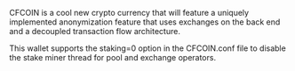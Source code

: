 CFCOIN is a cool new crypto currency that will feature a uniquely implemented anonymization feature that uses exchanges on the back end and a decoupled transaction flow architecture.

This wallet supports the staking=0 option in the CFCOIN.conf file to disable the stake miner thread for pool and exchange operators.

